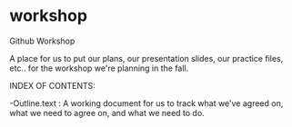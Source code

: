 workshop
========

Github Workshop

A place for us to put our plans, our presentation slides, our practice files, etc.. for the workshop we're planning in the fall.

INDEX OF CONTENTS:

-Outline.text : A working document for us to track what we've agreed on, what we need to agree on, and what we need to do.
